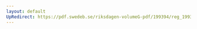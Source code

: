 ```yaml
---
layout: default
UpRedirect: https://pdf.swedeb.se/riksdagen-volumeG-pdf/199394/reg_199394/reg_199394_0509.pdf
---
```

